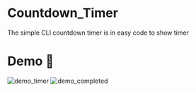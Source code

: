# Countdown_Timer
The simple CLI countdown timer is in easy code to show timer 
# Demo 🎉
![demo_timer](https://user-images.githubusercontent.com/77124662/130514410-665117f6-bfe1-4637-862b-aa73565c5242.PNG)
![demo_completed](https://user-images.githubusercontent.com/77124662/130514532-858aec6c-1b50-4e0e-9bc9-b459f545cc73.PNG)



